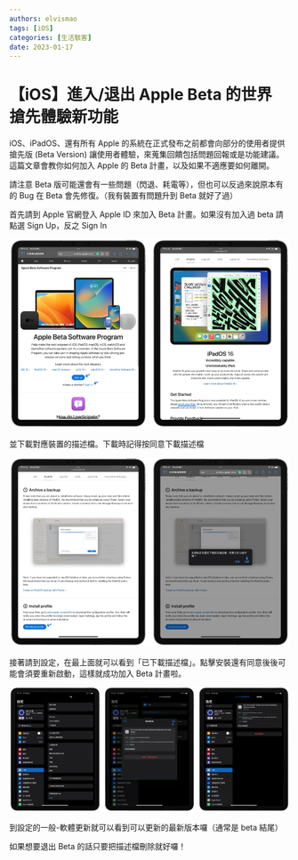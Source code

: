 ```yaml
---
authors: elvismao
tags: [iOS]
categories: [生活駭客]
date: 2023-01-17
---
```


# 【iOS】進入/退出 Apple Beta 的世界 搶先體驗新功能

iOS、iPadOS、還有所有 Apple 的系統在正式發布之前都會向部分的使用者提供搶先版 (Beta Version) 讓使用者體驗，來蒐集回饋包括問題回報或是功能建議。這篇文章會教你如何加入 Apple 的 Beta 計畫，以及如果不適應要如何離開。

請注意 Beta 版可能還會有一些問題（閃退、耗電等），但也可以反過來說原本有的 Bug 在 Beta 會先修復。（我有裝置有問題升到 Beta 就好了過）

首先請到 Apple 官網登入 Apple ID 來加入 Beta 計畫。如果沒有加入過 beta 請點選 Sign Up，反之 Sign In

![登入](apple-beta-sign.webp)

並下載對應裝置的描述檔。下載時記得按同意下載描述檔

![下載描述檔](apple-beta-download.webp)

接著請到設定，在最上面就可以看到「已下載描述檔」。點擊安裝還有同意後後可能會須要重新啟動，這樣就成功加入 Beta 計畫啦。

![安裝](apple-beta-install.webp)

到設定的一般-軟體更新就可以看到可以更新的最新版本囉（通常是 beta 結尾）

如果想要退出 Beta 的話只要把描述檔刪除就好囉！
